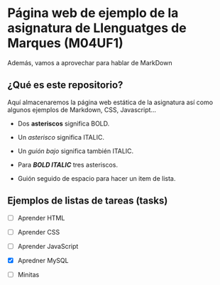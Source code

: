 # Página web de ejemplo de la asignatura de Llenguatges de Marques (M04UF1)
Además, vamos a aprovechar para hablar de MarkDown

## ¿Qué es este repositorio?

Aquí almacenaremos la página web estática de la asignatura así como algunos ejemplos de Markdown, CSS, Javascript...


- Dos **asteriscos** significa BOLD.

- Un *asterisco* significa ITALIC.

- Un _guión bajo_ significa también ITALIC.

- Para ***BOLD ITALIC*** tres asteriscos. 

- Guión seguido de espacio para hacer un item de lista. 


 ## Ejemplos de listas de tareas (tasks)
 
 - [ ] Aprender HTML
 
 - [ ] Aprender CSS
 
 - [ ] Aprender JavaScript
 
 - [x] Apredner MySQL
 
 - [ ] Minitas
